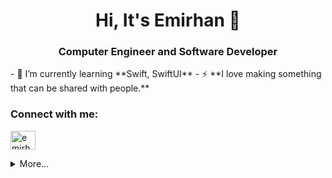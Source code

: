 <h1 align="center">Hi, It's Emirhan 👋</h1>
<h3 align="center">Computer Engineer and Software Developer</h3>
- 🌱 I’m currently learning **Swift, SwiftUI**
- ⚡ **I love making something that can be shared with people.**
<h3 align="left">Connect with me:</h3>
<p align="left">
<a href="https://linkedin.com/in/emirhanzeyrek" target="blank"><img align="center" src="https://raw.githubusercontent.com/rahuldkjain/github-profile-readme-generator/master/src/images/icons/Social/linked-in-alt.svg" alt="emirhanzeyrek" height="30" width="40" /></a>
</p>
<details>
  <summary>More...</summary>
  <p><img align="left" src="https://github-readme-stats.vercel.app/api/top-langs?username=emirhanzeyrekk&show_icons=true&locale=en&layout=compact" alt="emirhanzeyrekk" /></p>
  <p>&nbsp;<img align="center" src="https://github-readme-stats.vercel.app/api?username=emirhanzeyrekk&show_icons=true&locale=en" alt="emirhanzeyrekk" /></p>
  <p><img align="center" src="https://github-readme-streak-stats.herokuapp.com/?user=emirhanzeyrekk&" alt="emirhanzeyrekk" /></p>
</details>

